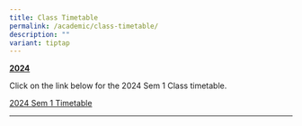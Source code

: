 ```yaml
---
title: Class Timetable
permalink: /academic/class-timetable/
description: ""
variant: tiptap
---
```

<p><strong><u>2024</u></strong></p><p>Click on the link below for the 2024 Sem 1 Class timetable.</p><p><a href="2024_Sem_1_Timetable" rel="noopener noreferrer nofollow" target="_blank">2024 Sem 1 Timetable</a><br></p><hr><p></p>